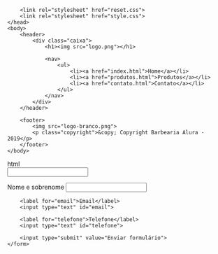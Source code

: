 <!DOCTYPE html>
<html>
    <head>
        <meta charset="UTF-8">
        <title>Contato - Barbearia Alura</title>

        <link rel="stylesheet" href="reset.css">
        <link rel="stylesheet" href="style.css">
    </head>
    <body>
        <header>
            <div class="caixa">
                <h1><img src="logo.png"></h1>

                <nav>
                    <ul>
                        <li><a href="index.html">Home</a></li>
                        <li><a href="produtos.html">Produtos</a></li>
                        <li><a href="contato.html">Contato</a></li>
                    </ul>
                </nav>
            </div>
        </header>

        <footer>
            <img src="logo-branco.png">
            <p class="copyright">&copy; Copyright Barbearia Alura - 2019</p>
        </footer>
    </body>
</html>
html
<main>
<form>
<label> </label>
<input>
</form>
</main>
<main>
    <form>
        <label for="nomesobrenome">Nome e sobrenome</label>
        <input type="text" id="nomesobrenome">

        <label for="email">Email</label>
        <input type="text" id="email">

        <label for="telefone">Telefone</label>
        <input type="text" id="telefone">

        <input type="submit" value="Enviar formulário">
    </form>
</main>

